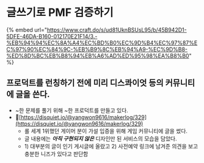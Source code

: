 # 글쓰기로 PMF 검증하기

{% embed url="https://www.craft.do/s/ud81UknBSUsL95/b/45B942D1-5DFE-46DA-B160-012170E21F14/3.-%EB%94%94%EC%8A%A4%EC%BD%B0%EC%9D%B4%EC%97%87%EC%97%90%EC%84%9C-%EB%B9%8C%EB%94%A9-%EC%9D%B8-%ED%8D%BC%EB%B8%94%EB%A6%AD%ED%95%98%EA%B8%B0" %}

## 프로덕트를 런칭하기 전에 미리 디스콰이엇 등의 커뮤니티에 글을 쓴다.&#x20;

* \~한 문제를 풀기 위해 \~한 프로덕트를 만들고 있다.&#x20;
* [https://disquiet.io/@yangwon9616/makerlog/329](https://disquiet.io/@yangwon9616/makerlog/329)
  * 롤 세계 1위했던 게이머 분이 가설 입증을 위해 게임 커뮤니티에 글을 썼다.&#x20;
  * 글 내용에는 _**아직 구현되지 않은**_ 디자인만 된 서비스의 모습을 담았다.&#x20;
  * 1\) 대부분의 글이 인기 게시글에 올랐고 2) 사전예약 링크에 남겨준 의견을 보고 충분한 니즈가 있다고 판단함&#x20;
